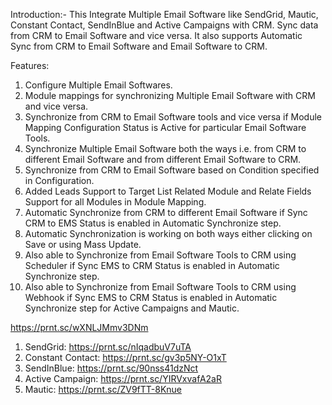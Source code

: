 Introduction:-
This Integrate Multiple Email Software like SendGrid, Mautic, Constant Contact, SendInBlue and Active Campaigns with CRM. Sync data from CRM to Email Software and vice versa. It also supports Automatic Sync from CRM to Email Software and Email Software to CRM.


Features:
1) Configure Multiple Email Softwares.
2) Module mappings for synchronizing Multiple Email Software with CRM and vice versa.
3) Synchronize from CRM to Email Software tools and vice versa if Module Mapping Configuration Status is Active for particular Email Software Tools.
4) Synchronize Multiple Email Software both the ways i.e. from CRM to different Email Software and from different Email Software to CRM.
5) Synchronize from CRM to Email Software based on Condition specified in Configuration.
6) Added Leads Support to Target List Related Module and Relate Fields Support for all Modules in Module Mapping.
7) Automatic Synchronize from CRM to different Email Software if Sync CRM to EMS Status is enabled in Automatic Synchronize step.
8) Automatic Synchronization is working on both ways either clicking on Save or using Mass Update.
9) Also able to Synchronize from Email Software Tools to CRM using Scheduler if Sync EMS to CRM Status is enabled in Automatic Synchronize step.
10) Also able to Synchronize from Email Software Tools to CRM using Webhook if Sync EMS to CRM Status is enabled in Automatic Synchronize step for Active Campaigns and Mautic.

https://prnt.sc/wXNLJMmv3DNm
1) SendGrid:
https://prnt.sc/nIqadbuV7uTA
2) Constant Contact:
https://prnt.sc/gv3p5NY-O1xT
3) SendInBlue:
https://prnt.sc/90nss41dzNct
4) Active Campaign:
https://prnt.sc/YIRVxvafA2aR
5) Mautic:
https://prnt.sc/ZV9fTT-8Knue
